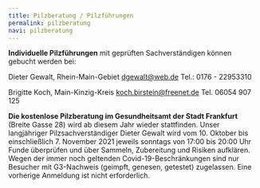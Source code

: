 ```yaml
---
title: Pilzberatung / Pilzführungen
permalink: pilzberatung
navi: pilzberatung
---
```

**Individuelle Pilzführungen** mit geprüften Sachverständigen können gebucht werden bei:

Dieter Gewalt, Rhein-Main-Gebiet   dgewalt@web.de   Tel.: 0176 - 22953310

Brigitte Koch, Main-Kinzig-Kreis  koch.birstein@freenet.de      Tel. 06054 907 125

**Die kostenlose Pilzberatung im Gesundheitsamt der Stadt Frankfurt** (Breite Gasse 28) wird ab diesem Jahr wieder stattfinden. Unser langjähriger Pilzsachverständiger Dieter Gewalt wird vom 10. Oktober bis einschließlich 7. November 2021 jeweils sonntags von 17:00 bis 20:00 Uhr Funde überprüfen und über Sammeln, Zubereitung und Risiken aufklären. Wegen der immer noch geltenden Covid-19-Beschränkungen sind nur Besucher mit G3-Nachweis (geimpft, genesen, getestet) zugelassen. Eine vorherige Anmeldung ist nicht erforderlich.
